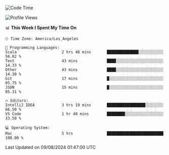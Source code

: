 <!--START_SECTION:waka-->
![Code Time](http://img.shields.io/badge/Code%20Time-1%2C162%20hrs%201%20min-blue)

![Profile Views](http://img.shields.io/badge/Profile%20Views-1-blue)

📊 **This Week I Spent My Time On** 

```text
🕑︎ Time Zone: America/Los_Angeles

💬 Programming Languages: 
Scala                    2 hrs 48 mins       ██████████████░░░░░░░░░░░   56.02 % 
Text                     43 mins             ████░░░░░░░░░░░░░░░░░░░░░   14.33 % 
Other                    43 mins             ████░░░░░░░░░░░░░░░░░░░░░   14.30 % 
Git                      17 mins             █░░░░░░░░░░░░░░░░░░░░░░░░   05.75 % 
JSON                     15 mins             █░░░░░░░░░░░░░░░░░░░░░░░░   05.31 % 

🔥 Editors: 
IntelliJ IDEA            3 hrs 19 mins       █████████████████░░░░░░░░   66.50 % 
VS Code                  1 hr 40 mins        ████████░░░░░░░░░░░░░░░░░   33.50 % 

💻 Operating System: 
Mac                      5 hrs               █████████████████████████   100.00 % 
```


 Last Updated on 09/08/2024 01:47:00 UTC
<!--END_SECTION:waka-->
